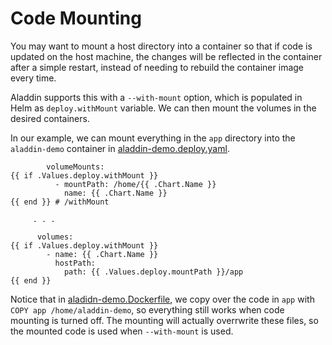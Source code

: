 # Code Mounting 

You may want to mount a host directory into a container so that if code is updated on the host machine, the changes will be reflected in the container after a simple restart, instead of needing to rebuild the container image every time. 

Aladdin supports this with a `--with-mount` option, which is populated in Helm as `deploy.withMount` variable. We can then mount the volumes in the desired containers. 

In our example, we can mount everything in the `app` directory into the `aladdin-demo` container in [aladdin-demo.deploy.yaml](../helm/aladdin-demo/templates/aladdin-demo.deploy.yaml).

            volumeMounts:
    {{ if .Values.deploy.withMount }}
              - mountPath: /home/{{ .Chart.Name }}
                name: {{ .Chart.Name }}
    {{ end }} # /withMount
        
         . . .
         
          volumes:
    {{ if .Values.deploy.withMount }}
            - name: {{ .Chart.Name }}
              hostPath:
                path: {{ .Values.deploy.mountPath }}/app
    {{ end }} 

Notice that in [aladidn-demo.Dockerfile](../app/docker/aladdin-demo), we copy over the code in `app` with `COPY app /home/aladdin-demo`, so everything still works when code mounting is turned off. The mounting will actually overrwrite these files, so the mounted code is used when `--with-mount` is used.
